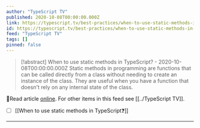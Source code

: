 ```yaml
---
author: "TypeScript TV"
published: 2020-10-08T00:00:00.000Z
link: https://typescript.tv/best-practices/when-to-use-static-methods-in-typescript/
id: https://typescript.tv/best-practices/when-to-use-static-methods-in-typescript/
feed: "TypeScript TV"
tags: []
pinned: false
---
```

> [!abstract] When to use static methods in TypeScript? - 2020-10-08T00:00:00.000Z
> Static methods in programming are functions that can be called directly from a class without needing to create an instance of the class. They are useful when you have a function that doesn't rely on any internal state of the class.

🔗Read article [online](https://typescript.tv/best-practices/when-to-use-static-methods-in-typescript/). For other items in this feed see [[../TypeScript TV]].

- [ ] [[When to use static methods in TypeScript❓]]
- - -

